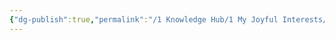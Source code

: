 ```yaml
---
{"dg-publish":true,"permalink":"/1 Knowledge Hub/1 My Joyful Interests/People/RGV/","noteIcon":""}
---
```


